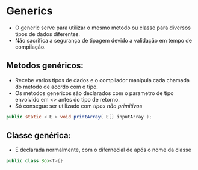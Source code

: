 # Generics
 - O generic serve para utilizar o mesmo metodo ou classe para diversos tipos de dados diferentes.
 - Não sacrifica a segurança de tipagem devido a validação em tempo de compilação.

## Metodos genéricos:
 - Recebe varios tipos de dados e o compilador manipula cada chamada do metodo de acordo com o tipo.
 - Os metodos genericos são declarados com o parametro de tipo envolvido em *<>* antes do tipo de retorno.
 - Só consegue ser utilizado com *tipos não primitivos*
```java
public static < E > void printArray( E[] inputArray );
```

## Classe genérica:
 - É declarada normalmente, com o difernecial de <T> após o nome da classe
```java
public class Box<T>{}
```